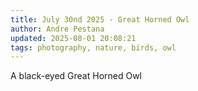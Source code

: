 ```yaml
---
title: July 30nd 2025 - Great Horned Owl
author: Andre Pestana
updated: 2025-08-01 20:08:21
tags: photography, nature, birds, owl
---
```


<!-- excerpt -->

A black-eyed Great Horned Owl

<!-- excerpt -->

<FolderGallery dir="/sections/photography/posts/2025-07-30" sort="name-asc" />
